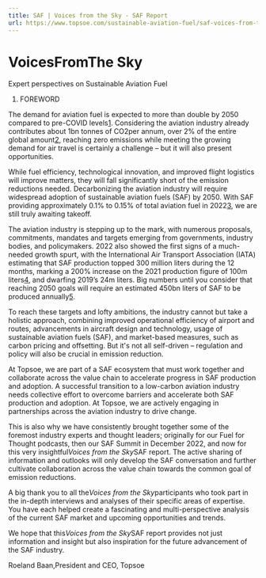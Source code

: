 ```yaml
---
title: SAF | Voices from the Sky - SAF Report
url: https://www.topsoe.com/sustainable-aviation-fuel/saf-voices-from-the-sky#download-popup-u4m-interview-header
---
```


# VoicesFromThe Sky

Expert perspectives on Sustainable Aviation Fuel

1. FOREWORD

The demand for aviation fuel is expected to more than double by 2050 compared to pre-COVID levels[1](/sustainable-aviation-fuel/saf-study-references). Considering the aviation industry already contributes about 1bn tonnes of CO2per annum, over 2% of the entire global amount[2](/sustainable-aviation-fuel/saf-study-references), reaching zero emissions while meeting the growing demand for air travel is certainly a challenge – but it will also present opportunities.

While fuel efficiency, technological innovation, and improved flight logistics will improve matters, they will fall significantly short of the emission reductions needed. Decarbonizing the aviation industry will require widespread adoption of sustainable aviation fuels (SAF) by 2050. With SAF providing approximately 0.1% to 0.15% of total aviation fuel in 2022[3](/sustainable-aviation-fuel/saf-study-references), we are still truly awaiting takeoff.

The aviation industry is stepping up to the mark, with numerous proposals, commitments, mandates and targets emerging from governments, industry bodies, and policymakers. 2022 also showed the first signs of a much-needed growth spurt, with the International Air Transport Association (IATA) estimating that SAF production topped 300 million liters during the 12 months, marking a 200% increase on the 2021 production figure of 100m liters[4](/sustainable-aviation-fuel/saf-study-references), and dwarfing 2019’s 24m liters. Big numbers until you consider that reaching 2050 goals will require an estimated 450bn liters of SAF to be produced annually[5](/sustainable-aviation-fuel/saf-study-references).

To reach these targets and lofty ambitions, the industry cannot but take a holistic approach, combining improved operational efficiency of airport and routes, advancements in aircraft design and technology, usage of sustainable aviation fuels (SAF), and market-based measures, such as carbon pricing and offsetting. But it's not all self-driven – regulation and policy will also be crucial in emission reduction.

At Topsoe, we are part of a SAF ecosystem that must work together and collaborate across the value chain to accelerate progress in SAF production and adoption. A successful transition to a low-carbon aviation industry needs collective effort to overcome barriers and accelerate both SAF production and adoption. At Topsoe, we are actively engaging in partnerships across the aviation industry to drive change.

This is also why we have consistently brought together some of the foremost industry experts and thought leaders; originally for our Fuel for Thought podcasts, then our SAF Summit in December 2022, and now for this very insightful*Voices from the Sky*SAF report. The active sharing of information and outlooks will only develop the SAF conversation and further cultivate collaboration across the value chain towards the common goal of emission reductions.

A big thank you to all the*Voices from the Sky*participants who took part in the in-depth interviews and analyses of their specific areas of expertise. You have each helped create a fascinating and multi-perspective analysis of the current SAF market and upcoming opportunities and trends.

We hope that this*Voices from the Sky*SAF report provides not just information and insight but also inspiration for the future advancement of the SAF industry.

Roeland Baan,President and CEO, Topsoe